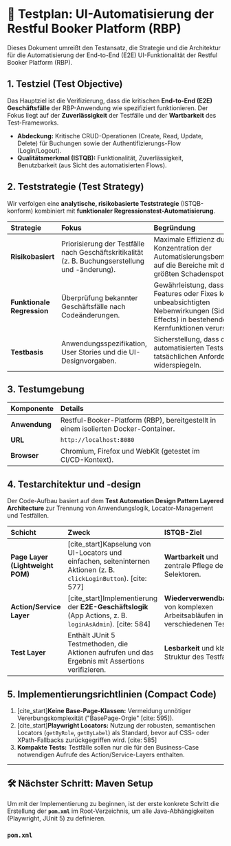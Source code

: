 # 📝 Testplan: UI-Automatisierung der Restful Booker Platform (RBP)

Dieses Dokument umreißt den Testansatz, die Strategie und die Architektur für die Automatisierung der End-to-End (E2E) UI-Funktionalität der Restful Booker Platform (RBP).

## 1. Testziel (Test Objective)

Das Hauptziel ist die Verifizierung, dass die kritischen **End-to-End (E2E) Geschäftsfälle** der RBP-Anwendung wie spezifiziert funktionieren. Der Fokus liegt auf der **Zuverlässigkeit** der Testfälle und der **Wartbarkeit** des Test-Frameworks.

- **Abdeckung:** Kritische CRUD-Operationen (Create, Read, Update, Delete) für Buchungen sowie der Authentifizierungs-Flow (Login/Logout).
- **Qualitätsmerkmal (ISTQB):** Funktionalität, Zuverlässigkeit, Benutzbarkeit (aus Sicht des automatisierten Flows).

## 2. Teststrategie (Test Strategy)

Wir verfolgen eine **analytische, risikobasierte Teststrategie** (ISTQB-konform) kombiniert mit **funktionaler Regressionstest-Automatisierung**.

| Strategie                  | Fokus                                                                                            | Begründung                                                                                                                                    |
| :------------------------- | :----------------------------------------------------------------------------------------------- | :-------------------------------------------------------------------------------------------------------------------------------------------- |
| **Risikobasiert**          | Priorisierung der Testfälle nach Geschäftskritikalität (z. B. Buchungserstellung und -änderung). | Maximale Effizienz durch Konzentration der Automatisierungsbemühungen auf die Bereiche mit dem größten Schadenspotenzial.                     |
| **Funktionale Regression** | Überprüfung bekannter Geschäftsfälle nach Codeänderungen.                                        | Gewährleistung, dass neue Features oder Fixes keine unbeabsichtigten Nebenwirkungen (Side Effects) in bestehenden Kernfunktionen verursachen. |
| **Testbasis**              | Anwendungsspezifikation, User Stories und die UI-Designvorgaben.                                 | Sicherstellung, dass die automatisierten Tests die tatsächlichen Anforderungen widerspiegeln.                                                 |

## 3. Testumgebung

| Komponente    | Details                                                                             |
| :------------ | :---------------------------------------------------------------------------------- |
| **Anwendung** | Restful-Booker-Platform (RBP), bereitgestellt in einem isolierten Docker-Container. |
| **URL**       | `http://localhost:8080`                                                             |
| **Browser**   | Chromium, Firefox und WebKit (getestet im CI/CD-Kontext).                           |

## 4. Testarchitektur und -design

Der Code-Aufbau basiert auf dem **Test Automation Design Pattern Layered Architecture** zur Trennung von Anwendungslogik, Locator-Management und Testfällen.

| Schicht                          | Zweck                                                                                                                | ISTQB-Ziel                                                                     |
| :------------------------------- | :------------------------------------------------------------------------------------------------------------------- | :----------------------------------------------------------------------------- |
| **Page Layer (Lightweight POM)** | [cite_start]Kapselung von UI-Locators und einfachen, seiteninternen Aktionen (z. B. `clickLoginButton`). [cite: 577] | **Wartbarkeit** und zentrale Pflege der Selektoren.                            |
| **Action/Service Layer**         | [cite_start]Implementierung der **E2E-Geschäftslogik** (App Actions, z. B. `loginAsAdmin`). [cite: 584]              | **Wiederverwendbarkeit** von komplexen Arbeitsabläufen in verschiedenen Tests. |
| **Test Layer**                   | Enthält JUnit 5 Testmethoden, die Aktionen aufrufen und das Ergebnis mit Assertions verifizieren.                    | **Lesbarkeit** und klare Struktur des Testfalls.                               |

## 5. Implementierungsrichtlinien (Compact Code)

1.  [cite_start]**Keine Base-Page-Klassen:** Vermeidung unnötiger Vererbungskomplexität ("BasePage-Orgie" [cite: 595]).
2.  [cite_start]**Playwright Locators:** Nutzung der robusten, semantischen Locators (`getByRole`, `getByLabel`) als Standard, bevor auf CSS- oder XPath-Fallbacks zurückgegriffen wird. [cite: 585]
3.  **Kompakte Tests:** Testfälle sollen nur die für den Business-Case notwendigen Aufrufe des Action/Service-Layers enthalten.

---

## 🛠️ Nächster Schritt: Maven Setup

Um mit der Implementierung zu beginnen, ist der erste konkrete Schritt die Erstellung der **`pom.xml`** im Root-Verzeichnis, um alle Java-Abhängigkeiten (Playwright, JUnit 5) zu definieren.

### **`pom.xml`**
